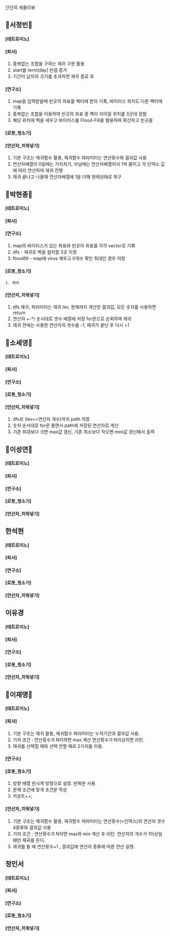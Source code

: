 간단히 세줄리뷰

## 🐣서정빈🐣 <br>
#### [테트로미노] <br>
#### [퇴사] <br>
  1. 중복없는 조합을 구하는 재귀 구문 활용
  2. start를 term[day] 만큼 증가
  3. 기간이 날자의 크기를 초과하면 재귀 종료 후 
#### [연구소] <br>
  1. map을 입력받을때 빈곳의 좌표를 벡터에 받아 기록, 바이러스 위치도 다른 벡터에 기록
  2. 중복없는 조합을 이용하여 빈곳의 좌표 중 벽이 지어질 위치를 3군데 정함
  3. 해당 위치에 벽을 세우고 바이러스를 Flood-Fill을 활용하여 확산하고 빈곳을 
#### [로봇_청소기] <br>
#### [연산자_끼워넣기] <br>
  1. 기본 구조는 재귀함수 활용, 재귀함수 파라미터는 연산횟수와 결과값 사용
  2. 연산자배열이 0일때는 가지치기, 아닐때는 연산자배열어서 1씩 줄이고 각 인덱스 값에 따라 연산하여 재귀 진행
  3. 재귀 끝나고 나올때 연산자배열에 1을 더해 원래상태로 복구


## 🐒박현종🐒 <br>
#### [테트로미노] <br>
#### [퇴사] <br>
#### [연구소] <br>
  1. map의 바이러스가 있는 좌표와 빈곳의 좌표를 각각 vector로 기록
  2. dfs - 재귀로 벽을 설치할 3곳 지정
  3. floodfill - map에 virus 채우고 0개수 확인 최대인 경우 저장
#### [로봇_청소기] <br>
    1. 재귀
#### [연산자_끼워넣기] <br>
  1. dfs 재귀, 파라미터는 재귀 lev, 현재까지 계산한 결과값, 모든 숫자를 사용하면 return
  2. 연산자 +-*/ 순서대로 갯수 배열에 저장 for문으로 순회하며 재귀
  3. 재귀 전에는 사용한 연산자의 갯수를 -1, 재귀가 끝난 후 다시 +1


## 🦕소세영🦕 <br>
#### [테트로미노] <br>
#### [퇴사] <br>
#### [연구소] <br>
#### [로봇_청소기] <br>
#### [연산자_끼워넣기] <br>
  1. dfs로 (lev==연산자 개수)까지 path 저장
  2. 숫자 순서대로 for문 돌면서 path에 저장된 연산자로 계산
  3. 기존 최대보다 크면 max값 갱신, 기존 최소보다 작으면 mini값 갱신해서 출력
  

## 🏰이성연🏰 <br>
#### [테트로미노] <br>
#### [퇴사] <br>
#### [연구소] <br>
#### [로봇_청소기] <br>
#### [연산자_끼워넣기] <br>


## 한석현 <br>
#### [테트로미노] <br>
#### [퇴사] <br>
#### [연구소] <br>
#### [로봇_청소기] <br>
#### [연산자_끼워넣기] <br>


## 이유경 <br>
#### [테트로미노] <br>
#### [퇴사] <br>
#### [연구소] <br>
#### [로봇_청소기] <br>
#### [연산자_끼워넣기] <br>


## 🐔이재명🐔 <br>
#### [테트로미노] <br>
#### [퇴사] <br>
  1. 기본 구조는 재귀 활용, 재귀함수 파라미터는 누적기간과 결과값 사용.
  2. 기저 조건 : 연산횟수가 N이하면 max 계산 연산횟수가 N이상이면 리턴.
  3. 재귀를 선택힐 때와 선택 안할 때로 2가지를 이용.
#### [연구소] <br>
#### [로봇_청소기] <br>
  1. 방향 배열 반시계 방향으로 설정. 반복문 사용.
  2. 문제 조건에 맞게 조건문 작성
  3. 카운트++;
#### [연산자_끼워넣기] <br>
  1. 기본 구조는 재귀함수 활용, 재귀함수 파라미터는 연산횟수(=인덱스)와 연산자 갯수 4종류와 결과값 사용
  2. 기저 조건 : 연산횟수가 N이면 max와 min 계산 후 리턴. 연산자의 개수가 1이상일 떄만 재귀를 돈다.
  3. 재귀를 돌 때 연산횟수+1 , 결과값에 연산자 종류에 따른 연산 실행.


## 정민서 <br>
#### [테트로미노] <br>
#### [퇴사] <br>
#### [연구소] <br>
#### [로봇_청소기] <br>
#### [연산자_끼워넣기] <br>
